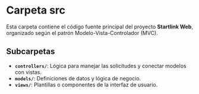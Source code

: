 # Carpeta src

Esta carpeta contiene el código fuente principal del proyecto **Startlink Web**, organizado según el patrón Modelo-Vista-Controlador (MVC).

## Subcarpetas
- **`controllers/`**: Lógica para manejar las solicitudes y conectar modelos con vistas.
- **`models/`**: Definiciones de datos y lógica de negocio.
- **`views/`**: Plantillas o componentes de la interfaz de usuario.

